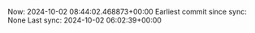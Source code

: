 Now: 2024-10-02 08:44:02.468873+00:00 Earliest commit since sync: None Last sync: 2024-10-02 06:02:39+00:00
